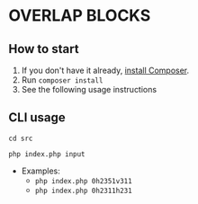# OVERLAP BLOCKS

## How to start

1. If you don't have it already, [install Composer](https://getcomposer.org/download/).
2. Run `composer install`
3. See the following usage instructions

## CLI usage
`cd src`

`php index.php input`

- Examples:
    - `php index.php 0h2351v311`
    - `php index.php 0h2311h231`